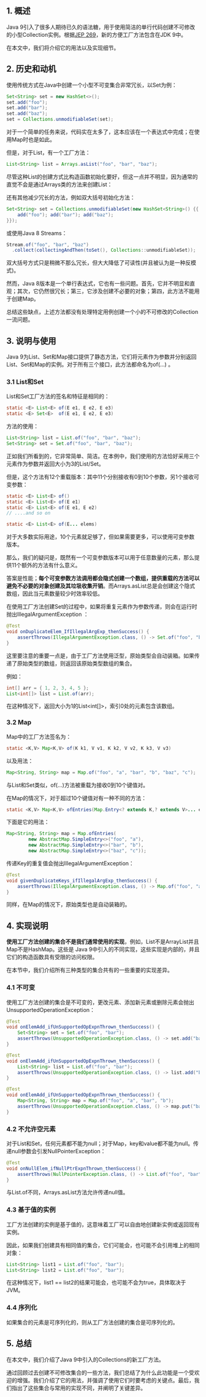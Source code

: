 ## 1. 概述

Java 9引入了很多人期待已久的语法糖，用于使用简洁的单行代码创建不可修改的小型Collection实例。根据[JEP 269](https://openjdk.java.net/jeps/269)，新的方便工厂方法包含在JDK 9中。

在本文中，我们将介绍它的用法以及实现细节。

## 2. 历史和动机

使用传统方式在Java中创建一个小型不可变集合非常冗长，以Set为例：

```java
Set<String> set = new HashSet<>();
set.add("foo");
set.add("bar");
set.add("baz");
set = Collections.unmodifiableSet(set);
```

对于一个简单的任务来说，代码实在太多了，这本应该在一个表达式中完成；在使用Map时也是如此。

但是，对于List，有一个工厂方法：

```java
List<String> list = Arrays.asList("foo", "bar", "baz");
```

尽管这种List的创建方式比构造函数初始化要好，但这一点并不明显，因为通常的直觉不会是通过Arrays类的方法来创建List：

还有其他减少冗长的方法，例如双大括号初始化方法：

```java
Set<String> set = Collections.unmodifiableSet(new HashSet<String>() {{
    add("foo"); add("bar"); add("baz");
}});
```

或使用Java 8 Streams：

```java
Stream.of("foo", "bar", "baz")
  .collect(collectingAndThen(toSet(), Collections::unmodifiableSet));
```

双大括号方式只是稍微不那么冗长，但大大降低了可读性(并且被认为是一种反模式)。

然而，Java 8版本是一个单行表达式，它也有一些问题。首先，它并不明显和直观；其次，它仍然很冗长；第三，它涉及创建不必要的对象；第四，此方法不能用于创建Map。

总结这些缺点，上述方法都没有处理特定用例创建一个小的不可修改的Collection一流问题。

## 3. 说明与使用

Java 9为List、Set和Map接口提供了静态方法，它们将元素作为参数并分别返回List、Set和Map的实例。对于所有三个接口，此方法都命名为of(...) 。

### 3.1 List和Set

List和Set工厂方法的签名和特征是相同的：

```java
static <E> List<E> of(E e1, E e2, E e3)
static <E> Set<E>  of(E e1, E e2, E e3)
```

方法的使用：

```java
List<String> list = List.of("foo", "bar", "baz");
Set<String> set = Set.of("foo", "bar", "baz");
```

正如我们所看到的，它非常简单、简洁。在本例中，我们使用的方法恰好采用三个元素作为参数并返回大小为3的List/Set。

但是，这个方法有12个重载版本：其中11个分别接收有0到10个参数，另1个接收可变参数：

```java
static <E> List<E> of()
static <E> List<E> of(E e1)
static <E> List<E> of(E e1, E e2)
// ....and so on

static <E> List<E> of(E... elems)
```

对于大多数实际用途，10个元素就足够了，但如果需要更多，可以使用可变参数版本。

那么，我们的疑问是，既然有一个可变参数版本可以用于任意数量的元素，那么提供11个额外的方法有什么意义。

答案是性能；**每个可变参数方法调用都会隐式创建一个数组，提供重载的方法可以避免不必要的对象创建及其垃圾收集开销**。而Arrays.asList总是会创建这个隐式数组，因此当元素数量较少时效率较低。

在使用工厂方法创建Set的过程中，如果将重复元素作为参数传递，则会在运行时抛出IllegalArgumentException ：

```java
@Test
void onDuplicateElem_IfIllegalArgExp_thenSuccess() {
    assertThrows(IllegalArgumentException.class, () -> Set.of("foo", "bar", "baz", "foo"));
}
```

这里要注意的重要一点是，由于工厂方法使用泛型，原始类型会自动装箱。如果传递了原始类型的数组，则返回该原始类型数组的集合。

例如：

```java
int[] arr = { 1, 2, 3, 4, 5 };
List<int[]> list = List.of(arr);
```

在这种情况下，返回大小为1的List<int[]>，索引0处的元素包含该数组。

### 3.2 Map

Map中的工厂方法签名为：

```java
static <K,V> Map<K,V> of(K k1, V v1, K k2, V v2, K k3, V v3)
```

以及用法：

```java
Map<String, String> map = Map.of("foo", "a", "bar", "b", "baz", "c");
```

与List和Set类似，of(...)方法被重载为接收0到10个键值对。

在Map的情况下，对于超过10个键值对有一种不同的方法：

```java
static <K,V> Map<K,V> ofEntries(Map.Entry<? extends K,? extends V>... entries)
```

下面是它的用法：

```java
Map<String, String> map = Map.ofEntries(
		new AbstractMap.SimpleEntry<>("foo", "a"),
		new AbstractMap.SimpleEntry<>("bar", "b"),
		new AbstractMap.SimpleEntry<>("baz", "c"));
```

传递Key的重复值会抛出IllegalArgumentException：

```java
@Test
void givenDuplicateKeys_ifIllegalArgExp_thenSuccess() {
	assertThrows(IllegalArgumentException.class, () -> Map.of("foo", "a", "foo", "b"));
}
```

同样，在Map的情况下，原始类型也是自动装箱的。

## 4. 实现说明

**使用工厂方法创建的集合不是我们通常使用的实现**，例如，List不是ArrayList并且Map不是HashMap。这些是 Java 9中引入的不同实现，这些实现是内部的，并且它们的构造函数具有受限的访问权限。

在本节中，我们介绍所有三种类型的集合共有的一些重要的实现差异。

### 4.1 不可变

使用工厂方法创建的集合是不可变的，更改元素、添加新元素或删除元素会抛出UnsupportedOperationException：

```java
@Test
void onElemAdd_ifUnSupportedOpExpnThrown_thenSuccess() {
	Set<String> set = Set.of("foo", "bar");
	assertThrows(UnsupportedOperationException.class, () -> set.add("baz"));
}

@Test
void onElemAdd_ifUnSupportedOpExpnThrown_thenSuccess() {
	List<String> list = List.of("foo", "bar");
	assertThrows(UnsupportedOperationException.class, () -> list.add("baz"));
}

@Test
void onElemAdd_ifUnSupportedOpExpnThrown_thenSuccess() {
	Map<String, String> map = Map.of("foo", "a", "bar", "b");
	assertThrows(UnsupportedOperationException.class, () -> map.put("baz", "c"));
}
```

### 4.2 不允许空元素

对于List和Set，任何元素都不能为null；对于Map，key和value都不能为null。传递null参数会引发NullPointerException：

```java
@Test
void onNullElem_ifNullPtrExpnThrown_thenSuccess() {
	assertThrows(NullPointerException.class, () -> List.of("foo", "bar", null));
}
```

与List.of不同，Arrays.asList方法允许传递null值。

### 4.3 基于值的实例

工厂方法创建的实例是基于值的，这意味着工厂可以自由地创建新实例或返回现有实例。

因此，如果我们创建具有相同值的集合，它们可能会，也可能不会引用堆上的相同对象：

```java
List<String> list1 = List.of("foo", "bar");
List<String> list2 = List.of("foo", "bar");
```

在这种情况下，list1 == list2的结果可能会，也可能不会为true，具体取决于JVM。

### 4.4 序列化

如果集合的元素是可序列化的，则从工厂方法创建的集合是可序列化的。

## 5. 总结

在本文中，我们介绍了Java 9中引入的Collections的新工厂方法。

通过回顾过去创建不可修改集合的一些方法，我们总结了为什么此功能是一个受欢迎的增强。我们介绍了它的用法，并强调了使用它们时要考虑的关键点。最后，我们指出了这些集合与常用的实现不同，并阐明了关键差异。
